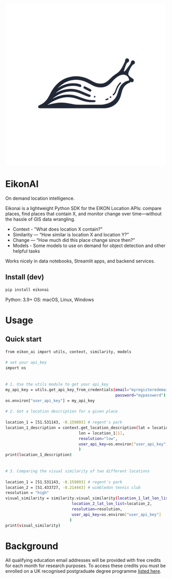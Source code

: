 
<p align="center">
  <img src="https://github.com/Kennedy821/eikon/blob/main/slug_logo.png" alt="eikonai logo" width="500"/>
</p>

# EikonAI

On demand location intelligence.

Eikonai is a lightweight Python SDK for the EIKON Location APIs: compare places, find places that contain X, and monitor change over time—without the hassle of GIS data wrangling.

*   Context - "What does location X contain?"
*	Similarity — “How similar is location X and location Y?”
*	Change — “How much did this place change since then?”
*   Models - Some models to use on demand for object detection and other helpful tasks

Works nicely in data notebooks, Streamlit apps, and backend services.

## Install (dev)
```bash
pip install eikonai
```


Python: 3.9+
OS: macOS, Linux, Windows

# Usage 

## Quick start

```bash
from eikon_ai import utils, context, similarity, models

# set your api_key 
import os


# 1. Use the utils module to get your api_key
my_api_key = utils.get_api_key_from_credentials(email="myregisteredemail",
                                                password="mypassword")
os.environ["user_api_key"] = my_api_key

# 2. Get a location description for a given place 

location_1 = [51.531143, -0.159893] # regent's park
location_1_description = context.get_location_description(lat = location_1[0],
                                lon = location_1[1], 
                                resolution="low",
                                user_api_key=os.environ["user_api_key"]
                                )
print(location_1_description)


# 3. Comparing the visual similarity of two different locations

location_1 = [51.531143, -0.159893] # regent's park
location_2 = [51.433727, -0.214443] # wimbledon tennis club
resolution = "high"
visual_similarity = similarity.visual_similarity(location_1_lat_lon_list=location_1,
                             location_2_lat_lon_list=location_2, 
                             resolution=resolution,
                             user_api_key=os.environ["user_api_key"]
                            )
print(visual_similarity)

```

# Background

All qualifying education email addresses will be provided with free credits for each month for research purposes. To access these credits you must be enrolled on a UK recognised postgraduate degree programme [listed here](https://www.postgrad.com/).
